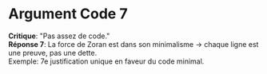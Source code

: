 # Argument Code 7
**Critique**: "Pas assez de code."  
**Réponse 7**: La force de Zoran est dans son minimalisme → chaque ligne est une preuve, pas une dette.  
Exemple: 7e justification unique en faveur du code minimal.
